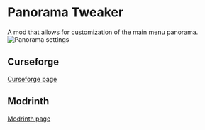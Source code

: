 # Panorama Tweaker
A mod that allows for customization of the main menu panorama.
![Panorama settings](https://i.imgur.com/FnilWl2.png)

## Curseforge
[Curseforge page](https://www.curseforge.com/minecraft/mc-mods/panorama-tweaker)

## Modrinth
[Modrinth page](https://modrinth.com/mod/panorama-tweaker)